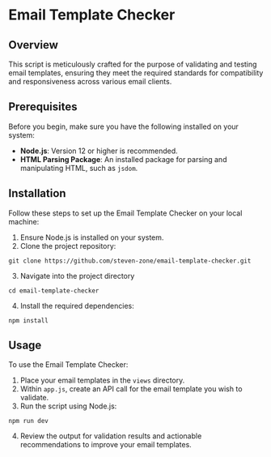 # Email Template Checker

## Overview

This script is meticulously crafted for the purpose of validating and testing email templates, ensuring they meet the required standards for compatibility and responsiveness across various email clients.

## Prerequisites

Before you begin, make sure you have the following installed on your system:
- **Node.js**: Version 12 or higher is recommended.
- **HTML Parsing Package**: An installed package for parsing and manipulating HTML, such as `jsdom`.

## Installation

Follow these steps to set up the Email Template Checker on your local machine:

1. Ensure Node.js is installed on your system.
2. Clone the project repository:
```
git clone https://github.com/steven-zone/email-template-checker.git
```
3. Navigate into the project directory
```
cd email-template-checker
```
4. Install the required dependencies:
```
npm install
```

## Usage

To use the Email Template Checker:

1. Place your email templates in the `views` directory.
2. Within `app.js`, create an API call for the email template you wish to validate.
3. Run the script using Node.js:
```
npm run dev
```
4. Review the output for validation results and actionable recommendations to improve your email templates.



